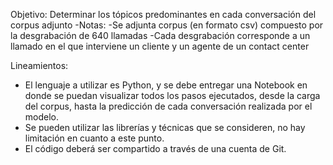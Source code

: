 Objetivo: Determinar los tópicos predominantes en cada conversación del corpus adjunto
	-Notas:
    	-Se adjunta corpus (en formato csv) compuesto por la desgrabación de 640 llamadas
   		-Cada desgrabación corresponde a un llamado en el que interviene un cliente y un agente de un contact center

Lineamientos:
  - El lenguaje a utilizar es Python, y se debe entregar una Notebook en donde se puedan visualizar todos los pasos ejecutados, desde la carga del corpus, hasta la predicción de cada conversación realizada por el modelo.
  - Se pueden utilizar las librerías y técnicas que se consideren, no hay limitación en cuanto a este punto.
  - El código deberá ser compartido a través de una cuenta de Git.
